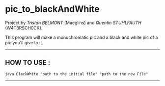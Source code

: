 # pic_to_blackAndWhite

Project by *Tristan BELMONT* (Maeglins) and *Quentin STUHLFAUTH* (W4T3RSCH0CK).

This program will make a monochromatic pic and a black and white pic of a pic you'll give to it.

-------------------------

## HOW TO USE :

``java BlackWhite "path to the initial file" "path to the new File"``

-------------------------------------------------------------
